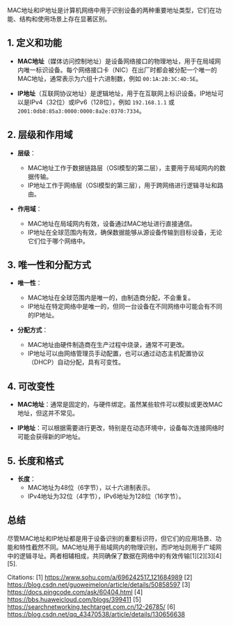 MAC地址和IP地址是计算机网络中用于识别设备的两种重要地址类型，它们在功能、结构和使用场景上存在显著区别。

## 1. 定义和功能

- **MAC地址**（媒体访问控制地址）是设备网络接口的物理地址，用于在局域网内唯一标识设备。每个网络接口卡（NIC）在出厂时都会被分配一个唯一的MAC地址，通常表示为六组十六进制数，例如 `00:1A:2B:3C:4D:5E`。

- **IP地址**（互联网协议地址）是逻辑地址，用于在互联网上标识设备。IP地址可以是IPv4（32位）或IPv6（128位），例如 `192.168.1.1` 或 `2001:0db8:85a3:0000:0000:8a2e:0370:7334`。

## 2. 层级和作用域

- **层级**：
  - MAC地址工作于数据链路层（OSI模型的第二层），主要用于局域网内的数据传输。
  - IP地址工作于网络层（OSI模型的第三层），用于跨网络进行逻辑寻址和路由。

- **作用域**：
  - MAC地址在局域网内有效，设备通过MAC地址进行直接通信。
  - IP地址在全球范围内有效，确保数据能够从源设备传输到目标设备，无论它们位于哪个网络中。

## 3. 唯一性和分配方式

- **唯一性**：
  - MAC地址在全球范围内是唯一的，由制造商分配，不会重复。
  - IP地址在特定网络中是唯一的，但同一台设备在不同网络中可能会有不同的IP地址。

- **分配方式**：
  - MAC地址由硬件制造商在生产过程中烧录，通常不可更改。
  - IP地址可以由网络管理员手动配置，也可以通过动态主机配置协议（DHCP）自动分配，具有可变性。

## 4. 可改变性

- **MAC地址**：通常是固定的，与硬件绑定。虽然某些软件可以模拟或更改MAC地址，但这并不常见。
  
- **IP地址**：可以根据需要进行更改，特别是在动态环境中，设备每次连接网络时可能会获得新的IP地址。

## 5. 长度和格式

- **长度**：
  - MAC地址为48位（6字节），以十六进制表示。
  - IPv4地址为32位（4字节），IPv6地址为128位（16字节）。

## 总结

尽管MAC地址和IP地址都是用于设备识别的重要标识符，但它们的应用场景、功能和特性截然不同。MAC地址用于局域网内的物理识别，而IP地址则用于广域网中的逻辑寻址。两者相辅相成，共同确保了数据在网络中的有效传输[1][2][3][4][5].

Citations:
[1] https://www.sohu.com/a/696242517_121684989
[2] https://blog.csdn.net/guoweimelon/article/details/50858597
[3] https://docs.pingcode.com/ask/60404.html
[4] https://bbs.huaweicloud.com/blogs/399411
[5] https://searchnetworking.techtarget.com.cn/12-26785/
[6] https://blog.csdn.net/qq_43470538/article/details/130656638